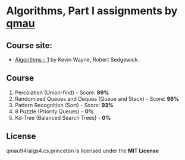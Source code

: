 Algorithms, Part I
assignments by [qmau](https://qmau.me/)
================================

## Course site:
- [Algorithms - 1](https://www.coursera.org/learn/introduction-to-algorithms) by Kevin Wayne, Robert Sedgewick.

## Course
 1. Percolation (Union-find) - Score: **89%**
 2. Randomized Queues and Deques (Queue and Stack) - Score: **96%**
 3. Pattern Recognition (Sort) - Score: **93%**
 4. 8 Puzzle (Priority Queues) - **0%**
 5. Kd-Tree (Balanced Search Trees) - **0%**

## License
qmau94/algs4.cs.princeton is licensed under the
**MIT License**

